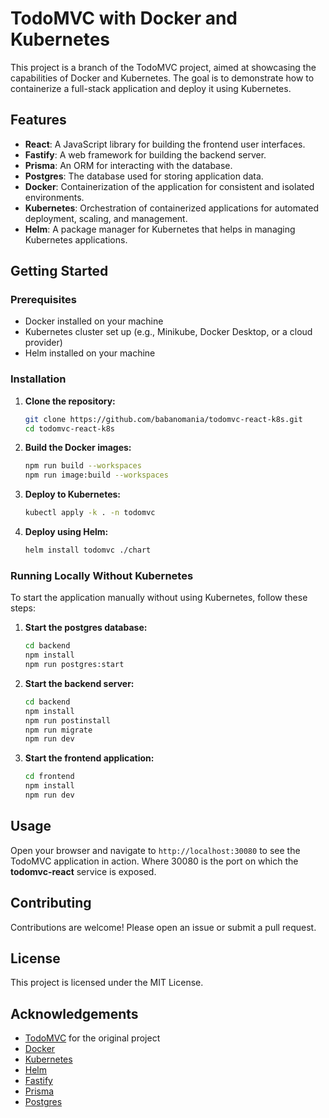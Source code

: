 # TodoMVC with Docker and Kubernetes

This project is a branch of the TodoMVC project, aimed at showcasing the capabilities of Docker and Kubernetes. The goal is to demonstrate how to containerize a full-stack application and deploy it using Kubernetes.

## Features

- **React**: A JavaScript library for building the frontend user interfaces.
- **Fastify**: A web framework for building the backend server.
- **Prisma**: An ORM for interacting with the database.
- **Postgres**: The database used for storing application data.
- **Docker**: Containerization of the application for consistent and isolated environments.
- **Kubernetes**: Orchestration of containerized applications for automated deployment, scaling, and management.
- **Helm**: A package manager for Kubernetes that helps in managing Kubernetes applications.

## Getting Started

### Prerequisites

- Docker installed on your machine
- Kubernetes cluster set up (e.g., Minikube, Docker Desktop, or a cloud provider)
- Helm installed on your machine

### Installation

1. **Clone the repository:**
    ```sh
    git clone https://github.com/babanomania/todomvc-react-k8s.git
    cd todomvc-react-k8s
    ```

2. **Build the Docker images:**
    ```sh
    npm run build --workspaces
    npm run image:build --workspaces
    ```

3. **Deploy to Kubernetes:**
    ```sh
    kubectl apply -k . -n todomvc
    ```

4. **Deploy using Helm:**
    ```sh
    helm install todomvc ./chart
    ```

### Running Locally Without Kubernetes

To start the application manually without using Kubernetes, follow these steps:

1. **Start the postgres database:**
    ```sh
    cd backend
    npm install
    npm run postgres:start
    ```

2. **Start the backend server:**
    ```sh
    cd backend
    npm install
    npm run postinstall
    npm run migrate
    npm run dev
    ```

3. **Start the frontend application:**
    ```sh
    cd frontend
    npm install
    npm run dev
    ```

## Usage

Open your browser and navigate to `http://localhost:30080` to see the TodoMVC application in action. Where 30080 is the port on which the **todomvc-react** service is exposed.

## Contributing

Contributions are welcome! Please open an issue or submit a pull request.

## License

This project is licensed under the MIT License.

## Acknowledgements

- [TodoMVC](https://todomvc.com/) for the original project
- [Docker](https://www.docker.com/)
- [Kubernetes](https://kubernetes.io/)
- [Helm](https://helm.sh/)
- [Fastify](https://www.fastify.io/)
- [Prisma](https://www.prisma.io/)
- [Postgres](https://www.postgresql.org/)
